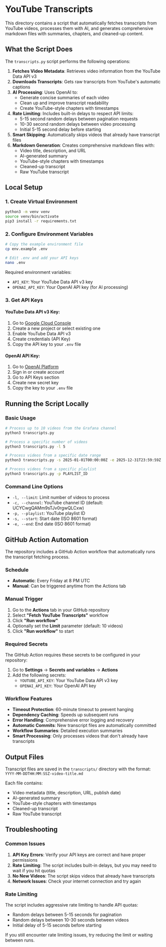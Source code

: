 # YouTube Transcripts

This directory contains a script that automatically fetches transcripts from YouTube videos, processes them with AI, and generates comprehensive markdown files with summaries, chapters, and cleaned-up content.

## What the Script Does

The `transcripts.py` script performs the following operations:

1. **Fetches Video Metadata**: Retrieves video information from the YouTube Data API v3
2. **Downloads Transcripts**: Gets raw transcripts from YouTube's automatic captions
3. **AI Processing**: Uses OpenAI to:
   - Generate concise summaries of each video
   - Clean up and improve transcript readability
   - Create YouTube-style chapters with timestamps
4. **Rate Limiting**: Includes built-in delays to respect API limits:
   - 5-15 second random delays between pagination requests
   - 10-30 second random delays between video processing
   - Initial 5-15 second delay before starting
5. **Smart Skipping**: Automatically skips videos that already have transcript files
6. **Markdown Generation**: Creates comprehensive markdown files with:
   - Video title, description, and URL
   - AI-generated summary
   - YouTube-style chapters with timestamps
   - Cleaned-up transcript
   - Raw YouTube transcript

## Local Setup

### 1. Create Virtual Environment
```bash
python3 -m venv venv
source venv/bin/activate
pip3 install -r requirements.txt
```

### 2. Configure Environment Variables
```bash
# Copy the example environment file
cp env.example .env

# Edit .env and add your API keys
nano .env
```

Required environment variables:
- `API_KEY`: Your YouTube Data API v3 key
- `OPENAI_API_KEY`: Your OpenAI API key (for AI processing)

### 3. Get API Keys

#### YouTube Data API v3 Key:
1. Go to [Google Cloud Console](https://console.cloud.google.com/)
2. Create a new project or select existing one
3. Enable YouTube Data API v3
4. Create credentials (API Key)
5. Copy the API key to your `.env` file

#### OpenAI API Key:
1. Go to [OpenAI Platform](https://platform.openai.com/)
2. Sign in or create account
3. Go to API Keys section
4. Create new secret key
5. Copy the key to your `.env` file

## Running the Script Locally

### Basic Usage
```bash
# Process up to 10 videos from the Grafana channel
python3 transcripts.py

# Process a specific number of videos
python3 transcripts.py -l 5

# Process videos from a specific date range
python3 transcripts.py -s 2025-01-01T00:00:00Z -e 2025-12-31T23:59:59Z

# Process videos from a specific playlist
python3 transcripts.py -p PLAYLIST_ID
```

### Command Line Options
- `-l, --limit`: Limit number of videos to process
- `-c, --channel`: YouTube channel ID (default: UCYCwgQAMm9sTJv0rgwQLCxw)
- `-p, --playlist`: YouTube playlist ID
- `-s, --start`: Start date (ISO 8601 format)
- `-e, --end`: End date (ISO 8601 format)

## GitHub Action Automation

The repository includes a GitHub Action workflow that automatically runs the transcript fetching process.

### Schedule
- **Automatic**: Every Friday at 8 PM UTC
- **Manual**: Can be triggered anytime from the Actions tab

### Manual Trigger
1. Go to the **Actions** tab in your GitHub repository
2. Select **"Fetch YouTube Transcripts"** workflow
3. Click **"Run workflow"**
4. Optionally set the **Limit** parameter (default: 10 videos)
5. Click **"Run workflow"** to start

### Required Secrets
The GitHub Action requires these secrets to be configured in your repository:

1. Go to **Settings** → **Secrets and variables** → **Actions**
2. Add the following secrets:
   - `YOUTUBE_API_KEY`: Your YouTube Data API v3 key
   - `OPENAI_API_KEY`: Your OpenAI API key

### Workflow Features
- **Timeout Protection**: 60-minute timeout to prevent hanging
- **Dependency Caching**: Speeds up subsequent runs
- **Error Handling**: Comprehensive error logging and recovery
- **Automatic Commits**: New transcript files are automatically committed
- **Workflow Summaries**: Detailed execution summaries
- **Smart Processing**: Only processes videos that don't already have transcripts

## Output Files

Transcript files are saved in the `transcripts/` directory with the format:
`YYYY-MM-DDTHH:MM:SSZ-video-title.md`

Each file contains:
- Video metadata (title, description, URL, publish date)
- AI-generated summary
- YouTube-style chapters with timestamps
- Cleaned-up transcript
- Raw YouTube transcript

## Troubleshooting

### Common Issues
1. **API Key Errors**: Verify your API keys are correct and have proper permissions
2. **Rate Limiting**: The script includes built-in delays, but you may need to wait if you hit quotas
3. **No New Videos**: The script skips videos that already have transcripts
4. **Network Issues**: Check your internet connection and try again

### Rate Limiting
The script includes aggressive rate limiting to handle API quotas:
- Random delays between 5-15 seconds for pagination
- Random delays between 10-30 seconds between videos
- Initial delay of 5-15 seconds before starting

If you still encounter rate limiting issues, try reducing the limit or waiting between runs.

